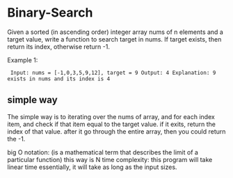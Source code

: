 # Binary-Search
Given a sorted (in ascending order) integer array nums of n elements and a target value, write a function to search target in nums. If target exists, then return its index, otherwise return -1.

Example 1:

`
Input: nums = [-1,0,3,5,9,12], target = 9
Output: 4
Explanation: 9 exists in nums and its index is 4`


## simple way

The simple way is to iterating over the nums of array, and for each index item, and check if that item equal to the target value. if it exits, return the index of that value. after it go through the entire array, then you could return the -1.

big O notation: (is a mathematical term that describes the limit of a particular function) this way is N time complexity: this program will take linear time essentially, it will take as long as the input sizes.
